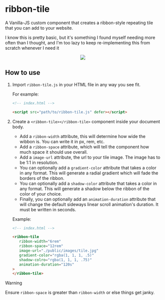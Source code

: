 # ribbon-tile

A Vanilla-JS custom component that creates a ribbon-style repeating tile that you can add to your website.

I know this is pretty basic, but it's something I found myself needing more often than I thought, and I'm too
lazy to keep re-implementing this from scratch whenever I need it

<center><img src="https://i.ibb.co/ks6L8YH1/ezgif-7a8e89a2accc17.gif"/></center>

## How to use

1. Import `ribbon-tile.js` in your HTML file in any way you see fit.
   
   For example:
   
   ```html
   <!-- index.html -->
   
   <script src="path/to/ribbon-tile.js" defer></script>
   ```
3. Create a `<ribbon-tile></ribbon-tile>` component inside your document body.
   * Add a `ribbon-width` attribute, this will determine how wide the wibbon is. You
   can write it in px, rem, etc.
   * Add a `ribbon-space` attribute, which will tell the component how much space it should use overall.
   * Add a `image-url` attribute, the url to your tile image. The image has to be 1:1 in resolution.
   * You can optionally add a `gradient-color` attribute that takes a color in any format. This will
   generate a radial gradient which will fade the borders of the ribbon.
   * You can optionally add a `shadow-color` attribute that takes a color in any format. This will
      generate a shadow below the ribbon of the color of your choice.
   * Finally, you can optionally add an `animation-duration` attribute that will change the default
   sideways linear scroll animation's duration. It must be written in seconds.

   Example:

   ```html
   <!-- index.html -->
   
   <ribbon-tile
      ribbon-width="6rem"
      ribbon-space="12rem"
      image-url="./public/images/tile.jpg"
      gradient-color="rgba(1, 1, 1, .5)"
      shadow-colro="rgba(1, 1, 1, .75)"
      animation-duration="120s"
   >
   </ribbon-tile>
   ```

> [!WARNING]
> Ensure `ribbon-space` is greater than `ribbon-width` or else things
> get janky.

   

